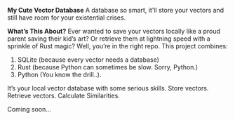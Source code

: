 **My Cute Vector Database**
A database so smart, it'll store your vectors and still have room for your existential crises.


**What’s This About?**
Ever wanted to save your vectors locally like a proud parent saving their kid’s art? Or retrieve them at lightning speed with a sprinkle of Rust magic? Well, you’re in the right repo. This project combines:

1) SQLite (because every vector needs a database)
2) Rust (because Python can sometimes be slow. Sorry, Python.)
3) Python (You know the drill..).

It’s your local vector database with some serious skills.
Store vectors.
Retrieve vectors.
Calculate Similarities.

Coming soon...
